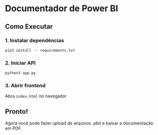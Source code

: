 # Documentador de Power BI

## Como Executar

### 1. Instalar dependências
```bash
pip3 install -r requirements.txt
```

### 2. Iniciar API
```bash
python3 app.py
```

### 3. Abrir frontend
Abra `index.html` no navegador

## Pronto!
Agora você pode fazer upload de arquivos .pbit e baixar a documentação em PDF.
